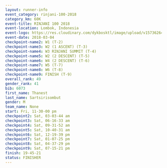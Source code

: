 ```yaml
---
layout: runner-info 
event_category: rinjani-100-2018 
category_km: 60K 
event-title: RINJANI 100 2018 
event-location: Lombok, Indonesia 
event-logo: https://res.cloudinary.com/dykbosktl/image/upload/v1573626435/Logo/Rinjani_eoufbh.png 
event-date: 2018-03-04 
checkpoint-name2: W1 (T-2) 
checkpoint-name3: W2 (1 ASCENT) (T-3) 
checkpoint-name4: W3 RINJANI SUMMIT (T-4) 
checkpoint-name5: W2 (2 DESCENT) (T-5) 
checkpoint-name6: W4 (2 DESCENT) (T-6) 
checkpoint-name7: W5 (T-7) 
checkpoint-name8: W6 (T-8) 
checkpoint-name9: FINISH (T-9) 
overall_rank: 49
gender_rank: 41
bib: 6073
first_name: Thanest
last_name: Sartsirisombut
gender: M
team_name: None
start: Fri, 11-30-00 pm
checkpoint2: Sat, 03-03-44 am
checkpoint3: Sat, 06-16-33 am
checkpoint4: Sat, 09-31-52 am
checkpoint5: Sat, 10-40-31 am
checkpoint6: Sat, 12-19-39 pm
checkpoint7: Sat, 01-07-25 pm
checkpoint8: Sat, 04-37-29 pm
checkpoint9: Sat, 07-15-21 pm
finish: 19-45-21
status: FINISHER
---
```

